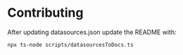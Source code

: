 # Contributing

After updating datasources.json update the README with:

```bash
npx ts-node scripts/datasourcesToDocs.ts
```
